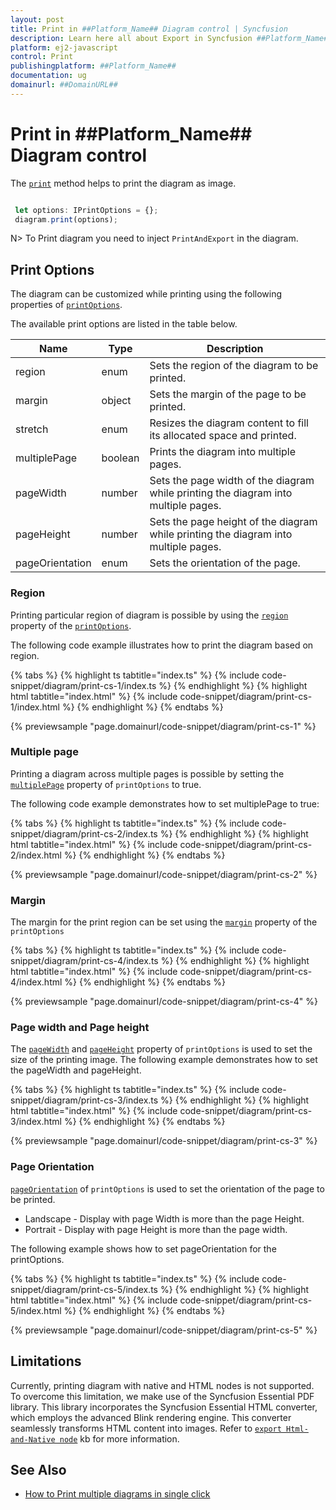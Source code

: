 ```yaml
---
layout: post
title: Print in ##Platform_Name## Diagram control | Syncfusion
description: Learn here all about Export in Syncfusion ##Platform_Name## Diagram control of Syncfusion Essential JS 2 and more.
platform: ej2-javascript
control: Print 
publishingplatform: ##Platform_Name##
documentation: ug
domainurl: ##DomainURL##
---
```


# Print in ##Platform_Name## Diagram control

The [`print`](../api/diagram#print) method helps to print the diagram as image.

```JavaScript

 let options: IPrintOptions = {};
 diagram.print(options);

```

N> To Print diagram you need to inject `PrintAndExport` in the diagram.

## Print Options

The diagram can be customized while printing using the following properties of [`printOptions`](../api/diagram/iPrintOptions/).

The available print options are listed in the table below.

| Name | Type | Description|
|-------- | -------- | -------- |
| region | enum | Sets the region of the diagram to be printed. |
| margin | object | Sets the margin of the page to be printed. |
| stretch| enum | Resizes the diagram content to fill its allocated space and printed.|
| multiplePage | boolean | Prints the diagram into multiple pages. |
| pageWidth | number | Sets the page width of the diagram while printing the diagram into multiple pages. |
| pageHeight| number | Sets the page height of the diagram while printing the diagram into multiple pages.|
| pageOrientation | enum | Sets the orientation of the page. |

### Region

Printing particular region of diagram is possible by using the [`region`](../api/diagram/iPrintOptions/#region) property of the [`printOptions`](../api/diagram/iPrintOptions/).

The following code example illustrates how to print the diagram based on region.

{% tabs %}
{% highlight ts tabtitle="index.ts" %}
{% include code-snippet/diagram/print-cs-1/index.ts %}
{% endhighlight %}
{% highlight html tabtitle="index.html" %}
{% include code-snippet/diagram/print-cs-1/index.html %}
{% endhighlight %}
{% endtabs %}
        
{% previewsample "page.domainurl/code-snippet/diagram/print-cs-1" %}

### Multiple page

Printing a diagram across multiple pages is possible by setting the [`multiplePage`](../api/diagram/iPrintOptions/#multiplepage) property of `printOptions` to true.

The following code example demonstrates how to set multiplePage to true:

{% tabs %}
{% highlight ts tabtitle="index.ts" %}
{% include code-snippet/diagram/print-cs-2/index.ts %}
{% endhighlight %}
{% highlight html tabtitle="index.html" %}
{% include code-snippet/diagram/print-cs-2/index.html %}
{% endhighlight %}
{% endtabs %}
        
{% previewsample "page.domainurl/code-snippet/diagram/print-cs-2" %}

### Margin

The margin for the print region can be set using the [`margin`](../api/diagram/iPrintOptions/#margin) property of the `printOptions`

{% tabs %}
{% highlight ts tabtitle="index.ts" %}
{% include code-snippet/diagram/print-cs-4/index.ts %}
{% endhighlight %}
{% highlight html tabtitle="index.html" %}
{% include code-snippet/diagram/print-cs-4/index.html %}
{% endhighlight %}
{% endtabs %}
        
{% previewsample "page.domainurl/code-snippet/diagram/print-cs-4" %}

### Page width and Page height

The [`pageWidth`](../api/diagram/iPrintOptions/#pageheight) and [`pageHeight`](../api/diagram/iPrintOptions/#pagewidth) property of `printOptions` is used to set the size of the printing image. The following example demonstrates how to set the pageWidth and pageHeight.

{% tabs %}
{% highlight ts tabtitle="index.ts" %}
{% include code-snippet/diagram/print-cs-3/index.ts %}
{% endhighlight %}
{% highlight html tabtitle="index.html" %}
{% include code-snippet/diagram/print-cs-3/index.html %}
{% endhighlight %}
{% endtabs %}
        
{% previewsample "page.domainurl/code-snippet/diagram/print-cs-3" %}

### Page Orientation

[`pageOrientation`](../api/diagram/iPrintOptions/#pageorientation) of `printOptions` is used to set the orientation of the page to be printed.

* Landscape - Display with page Width is more than the page Height.
* Portrait - Display with page Height is more than the page width.

The following example shows how to set pageOrientation for the printOptions.

{% tabs %}
{% highlight ts tabtitle="index.ts" %}
{% include code-snippet/diagram/print-cs-5/index.ts %}
{% endhighlight %}
{% highlight html tabtitle="index.html" %}
{% include code-snippet/diagram/print-cs-5/index.html %}
{% endhighlight %}
{% endtabs %}
        
{% previewsample "page.domainurl/code-snippet/diagram/print-cs-5" %}


## Limitations


Currently, printing diagram with native and HTML nodes is not supported. To overcome this limitation, we make use of the Syncfusion Essential PDF library. This library incorporates the Syncfusion Essential HTML converter, which employs the advanced Blink rendering engine. This converter seamlessly transforms HTML content into images. Refer to [`export Html-and-Native node`](https://support.syncfusion.com/kb/article/14031/how-to-export-html-node-using-blink-rendering-in-javascript-diagram) kb for more information.

## See Also

* [How to Print multiple diagrams in single click](https://support.syncfusion.com/kb/article/15143/how-to-print-multiple-diagrams-in-a-single-shot-in-javascript)